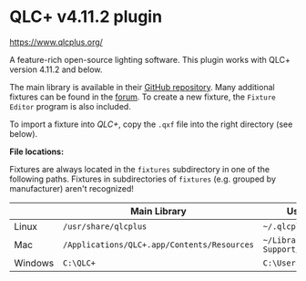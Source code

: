 # QLC+ v4.11.2 plugin

<https://www.qlcplus.org/>

A feature-rich open-source lighting software. This plugin works with QLC+ version 4.11.2 and below.

The main library is available in their [GitHub repository](https://github.com/mcallegari/qlcplus/tree/QLC%2B_4.11.2/resources/fixtures). Many additional fixtures can be found in the [forum](https://www.qlcplus.org/forum/viewforum.php?f=3). To create a new fixture, the `Fixture Editor` program is also included.

To import a fixture into *QLC+*, copy the `.qxf` file into the right directory (see below).

**File locations:**

Fixtures are always located in the `fixtures` subdirectory in one of the following paths. Fixtures in subdirectories of `fixtures` (e.g. grouped by manufacturer) aren't recognized!

|         | Main Library                                | User Library                          |
|---------|---------------------------------------------|---------------------------------------|
| Linux   | `/usr/share/qlcplus`                        | `~/.qlcplus`                          |
| Mac     | `/Applications/QLC+.app/Contents/Resources` | `~/Library/Application\ Support/QLC+` |
| Windows | `C:\QLC+`                                   | `C:\Users\MyUser\QLC+`                |

